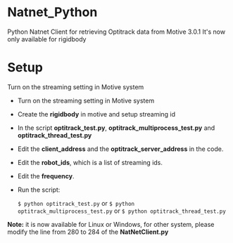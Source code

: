 # Natnet_Python
 Python Natnet Client for retrieving Optitrack data from Motive 3.0.1
 It's now only available for rigidbody

# Setup
Turn on the streaming setting in Motive system

* Turn on the streaming setting in Motive system
* Create the **rigidbody** in motive and setup streaming id
* In the script **optitrack_test.py**, **optitrack_multiprocess_test.py** and **optitrack_thread_test.py**
* Edit the **client_address** and the **optitrack_server_address** in the code. 
* Edit the **robot_ids**, which is a list of streaming ids.
* Edit the **frequency**.
* Run the script:

    ``
     $ python optitrack_test.py
    ``
    or
    ``
     $ python optitrack_multiprocess_test.py
    ``
    or
    ``
     $ python optitrack_thread_test.py
    ``

**Note:** it is now available for Linux or Windows, for other system, please modify the line from 280 to 284 of the **NatNetClient.py**
`` ``
